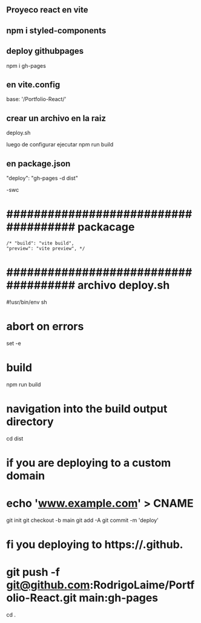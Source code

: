 ## Proyeco react en vite

## npm i styled-components

## deploy githubpages
npm i gh-pages

## en vite.config
  base: '/Portfolio-React/'

## crear un archivo en la raiz
  deploy.sh

  luego de configurar ejecutar npm run build


## en package.json
"deploy": "gh-pages -d dist"









-swc


# ##################################### packacage
    /* "build": "vite build",
    "preview": "vite preview", */
# ##################################### archivo deploy.sh
#!usr/bin/env sh
# abort on errors
set -e
# build
npm run build
# navigation into the build output directory
cd dist

# if you are deploying to a custom domain
# echo 'www.example.com' > CNAME
git init
git checkout -b main
git add -A
git commit -m 'deploy'

# fi you deploying to https://<USERNAME>.github.<REPO>
# git push -f git@github.com:RodrigoLaime/Portfolio-React.git main:gh-pages

cd .